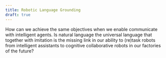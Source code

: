 ```yaml
---
title: Robotic Language Grounding
draft: true
---
```


How can we achieve the same objectives when we enable communicate with intelligent agents. Is natural language the universal language that together with imitation is the missing link in our ability to (re)task robots from intelligent assistants to cognitive collaborative robots in our factories of the future?